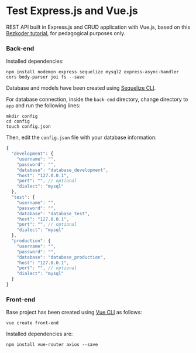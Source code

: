 # Test Express.js and Vue.js

REST API built in Express.js and CRUD application with Vue.js, based on this [Bezkoder tutorial](https://bezkoder.com/vue-js-node-js-express-mysql-crud-example/), for pedagogical purposes only.

### Back-end

Installed dependencies:

```
npm install nodemon express sequelize mysql2 express-async-handler cors body-parser joi fs --save
```

Database and models have been created using [Sequelize CLI](https://www.npmjs.com/package/sequelize-cli).

For database connection, inside the ```back-end``` directory, change directory to ```app``` and run the following lines:

```
mkdir config
cd config
touch config.json
```

Then, edit the ```config.json``` file with your database information:

```js
{
  "development": {
    "username": "",
    "password": "",
    "database": "database_development",
    "host": "127.0.0.1",
    "port": "", // optional
    "dialect": "mysql"
  },
  "test": {
    "username": "",
    "password": "",
    "database": "database_test",
    "host": "127.0.0.1",
    "port": "", // optional
    "dialect": "mysql"
  },
  "production": {
    "username": "",
    "password": "",
    "database": "database_production",
    "host": "127.0.0.1",
    "port": "", // optional
    "dialect": "mysql"
  }
}
```

### Front-end

Base project has been created using [Vue CLI](https://cli.vuejs.org/) as follows:

```
vue create front-end
```

Installed dependencies are:

```
npm install vue-router axios --save
```
